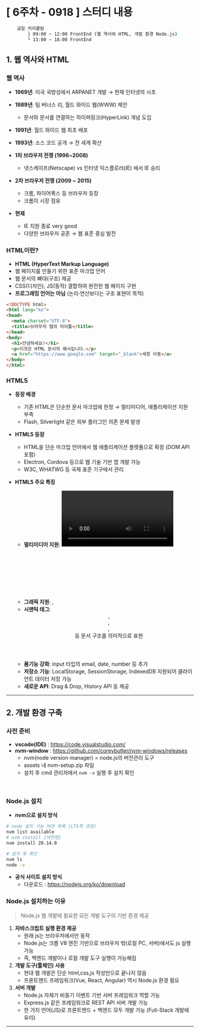 # [ 6주차 - 0918 ] 스터디 내용 

```bash
    금일 커리큘럼
        ├ 09:00 ~ 12:00 FrontEnd (웹 역사와 HTML, 개발 환경 Node.js)
        └ 13:00 ~ 18:00 FrontEnd 
```

## 1. 웹 역사와 HTML

### 웹 역사

* **1969년**: 미국 국방성에서 ARPANET 개발 → 현재 인터넷의 시초
* **1989년**: 팀 버너스 리, 월드 와이드 웹(WWW) 제안 
  - 문서와 문서를 연결하는 하이퍼링크(HyperLink) 개념 도입
* **1991년**: 월드 와이드 웹 최초 배포
* **1993년**: 소스 코드 공개 → 전 세계 확산

* **1차 브라우저 전쟁 (1996~2008)** 
    - 넷스케이프(Netscape) vs 인터넷 익스플로러(IE) 에서 IE 승리

* **2차 브라우저 전쟁 (2009 ~ 2015)**
    - 크롬, 파이어폭스 등 브라우저 등장
    - 크롬이 시장 점유

* **현재** 
  - IE 지원 종료 very good 
  - 다양한 브라우저 공존 → 웹 표준 중심 발전


### HTML이란?

* **HTML (HyperText Markup Language)**
* 웹 페이지를 만들기 위한 표준 마크업 언어
* 웹 문서의 뼈대(구조) 제공
* CSS(디자인), JS(동작) 결합하여 완전한 웹 페이지 구현
* **프로그래밍 언어는 아님** (논리·연산보다는 구조 표현이 목적)

```html
<!DOCTYPE html>
<html lang="ko">
<head>
  <meta charset="UTF-8">
  <title>브라우저 탭의 타이틀</title>
</head>
<body>
  <h1>안녕하세요!</h1>
  <p>이것은 HTML 문서의 예시입니다.</p>
  <a href="https://www.google.com" target="_blank">새창 이동</a>
</body>
</html>
```

### HTML5 

* **등장 배경**
  - 기존 HTML은 단순한 문서 마크업에 한정 → 멀티미디어, 애플리케이션 지원 부족
  - Flash, Silverlight 같은 외부 플러그인 의존 문제 발생

* **HTML5 등장**
    - HTML을 단순 마크업 언어에서 웹 애플리케이션 플랫폼으로 확장 (DOM API 포함)
    - Electron, Cordova 등으로 웹 기술 기반 앱 개발 가능
    - W3C, WHATWG 등 국제 표준 기구에서 관리

* **HTML5 주요 특징**
  - **멀티미디어 지원**: <video>, <audio> 태그 도입 → 플러그인 불필요
  - **그래픽 지원**: <canvas>, <svg>로 2D 그래픽·애니메이션 가능
  - **시맨틱 태그**: <header>, <footer>, <article>, <section> 등 문서 구조를 의미적으로 표현
  - **폼기능 강화**: input 타입의 email, date, number 등 추가
  - **저장소 기능**: LocalStorage, SessionStorage, IndexedDB 지원되어 클라이언트 데이터 저장 가능
  - **새로운 API**: Drag & Drop, History API 등 제공

    
---

## 2. 개발 환경 구축

### 사전 준비

- **vscode(IDE)** : https://code.visualstudio.com/
- **nvm-window** : https://github.com/coreybutler/nvm-windows/releases
    - nvm(node version manager) = node.js의 버전관리 도구
    - assets 내 nvm-setup.zip 파일
    - 설치 후 cmd 관리자에서 `nvm -v` 실행 후 설치 확인

<br>

### Node.js 설치

* **nvm으로 설치 방식**
```bash
# node 설치 가능 버전 목록 (LTS쪽 권장)
nvm list available
# nvm install {버전명}
nvm install 20.14.0

# 설치 후 확인
nvm ls
node -v
```

* **공식 사이트 설치 방식**
  - 다운로드 : https://nodejs.org/ko/download


### Node.js 설치하는 이유

> Node.js 웹 개발에 필요한 모든 개발 도구의 기반 환경 제공

1. **자바스크립트 실행 환경 제공**
    - 원래 js는 브라우저에서만 동작
    - Node.js는 크롬 V8 엔진 기반으로 브라우저 밖(로컬 PC, 서버)에서도 js 실행 가능
    - 즉, 백엔드 개발이나 로컬 개발 도구 실행이 가능해짐
2. **개발 도구(툴체인) 사용**
    - 현대 웹 개발은 단순 html,css,js 작성만으로 끝나지 않음
    - 프론트엔드 프레임워크(Vue, React, Angular) 역시 Node.js 환경 필요
3. **서버 개발**
    - Node.js 자체가 비동기 이벤트 기반 서버 프레임워크 역할 가능
    - Express.js 같은 프레임워크로 REST API 서버 개발 가능
    - 한 가지 언어(JS)로 프론트엔드 + 백엔드 모두 개발 가능 (Full-Stack 개발에 유리)

---

